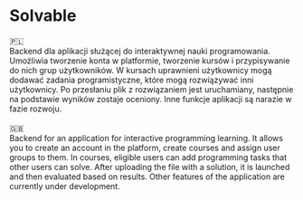 # Solvable

🇵🇱<br>
Backend dla aplikacji służącej do interaktywnej nauki programowania. Umożliwia tworzenie konta w platformie, tworzenie kursów i przypisywanie do nich grup użytkowników. W kursach uprawnieni użytkownicy mogą dodawać zadania programistyczne, które mogą rozwiązywać inni użytkownicy. Po przesłaniu plik z rozwiązaniem jest uruchamiany, następnie na podstawie wyników zostaje oceniony. Inne funkcje aplikacji są narazie w fazie rozwoju.
<br><br>
🇬🇧<br>
Backend for an application for interactive programming learning. It allows you to create an account in the platform, create courses and assign user groups to them. In courses, eligible users can add programming tasks that other users can solve. After uploading the file with a solution, it is launched and then evaluated based on results. Other features of the application are currently under development.
